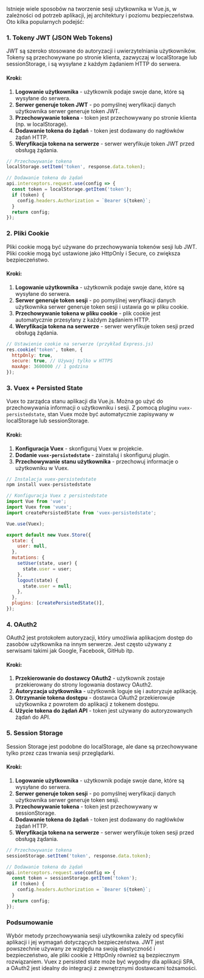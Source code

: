 Istnieje wiele sposobów na tworzenie sesji użytkownika w Vue.js, w zależności od potrzeb aplikacji, jej architektury i poziomu bezpieczeństwa. Oto kilka popularnych podejść:

### 1. Tokeny JWT (JSON Web Tokens)

JWT są szeroko stosowane do autoryzacji i uwierzytelniania użytkowników. Tokeny są przechowywane po stronie klienta, zazwyczaj w localStorage lub sessionStorage, i są wysyłane z każdym żądaniem HTTP do serwera.

#### Kroki:
1. **Logowanie użytkownika** - użytkownik podaje swoje dane, które są wysyłane do serwera.
2. **Serwer generuje token JWT** - po pomyślnej weryfikacji danych użytkownika serwer generuje token JWT.
3. **Przechowywanie tokena** - token jest przechowywany po stronie klienta (np. w localStorage).
4. **Dodawanie tokena do żądań** - token jest dodawany do nagłówków żądań HTTP.
5. **Weryfikacja tokena na serwerze** - serwer weryfikuje token JWT przed obsługą żądania.

```js
// Przechowywanie tokena
localStorage.setItem('token', response.data.token);

// Dodawanie tokena do żądań
api.interceptors.request.use(config => {
  const token = localStorage.getItem('token');
  if (token) {
    config.headers.Authorization = `Bearer ${token}`;
  }
  return config;
});
```

### 2. Pliki Cookie

Pliki cookie mogą być używane do przechowywania tokenów sesji lub JWT. Pliki cookie mogą być ustawione jako HttpOnly i Secure, co zwiększa bezpieczeństwo.

#### Kroki:
1. **Logowanie użytkownika** - użytkownik podaje swoje dane, które są wysyłane do serwera.
2. **Serwer generuje token sesji** - po pomyślnej weryfikacji danych użytkownika serwer generuje token sesji i ustawia go w pliku cookie.
3. **Przechowywanie tokena w pliku cookie** - plik cookie jest automatycznie przesyłany z każdym żądaniem HTTP.
4. **Weryfikacja tokena na serwerze** - serwer weryfikuje token sesji przed obsługą żądania.

```js
// Ustawienie cookie na serwerze (przykład Express.js)
res.cookie('token', token, {
  httpOnly: true,
  secure: true, // Używaj tylko w HTTPS
  maxAge: 3600000 // 1 godzina
});
```

### 3. Vuex + Persisted State

Vuex to zarządca stanu aplikacji dla Vue.js. Można go użyć do przechowywania informacji o użytkowniku i sesji. Z pomocą pluginu `vuex-persistedstate`, stan Vuex może być automatycznie zapisywany w localStorage lub sessionStorage.

#### Kroki:
1. **Konfiguracja Vuex** - skonfiguruj Vuex w projekcie.
2. **Dodanie `vuex-persistedstate`** - zainstaluj i skonfiguruj plugin.
3. **Przechowywanie stanu użytkownika** - przechowuj informacje o użytkowniku w Vuex.

```js
// Instalacja vuex-persistedstate
npm install vuex-persistedstate

// Konfiguracja Vuex z persistedstate
import Vue from 'vue';
import Vuex from 'vuex';
import createPersistedState from 'vuex-persistedstate';

Vue.use(Vuex);

export default new Vuex.Store({
  state: {
    user: null,
  },
  mutations: {
    setUser(state, user) {
      state.user = user;
    },
    logout(state) {
      state.user = null;
    },
  },
  plugins: [createPersistedState()],
});
```

### 4. OAuth2

OAuth2 jest protokołem autoryzacji, który umożliwia aplikacjom dostęp do zasobów użytkownika na innym serwerze. Jest często używany z serwisami takimi jak Google, Facebook, GitHub itp.

#### Kroki:
1. **Przekierowanie do dostawcy OAuth2** - użytkownik zostaje przekierowany do strony logowania dostawcy OAuth2.
2. **Autoryzacja użytkownika** - użytkownik loguje się i autoryzuje aplikację.
3. **Otrzymanie tokena dostępu** - dostawca OAuth2 przekierowuje użytkownika z powrotem do aplikacji z tokenem dostępu.
4. **Użycie tokena do żądań API** - token jest używany do autoryzowanych żądań do API.

### 5. Session Storage

Session Storage jest podobne do localStorage, ale dane są przechowywane tylko przez czas trwania sesji przeglądarki.

#### Kroki:
1. **Logowanie użytkownika** - użytkownik podaje swoje dane, które są wysyłane do serwera.
2. **Serwer generuje token sesji** - po pomyślnej weryfikacji danych użytkownika serwer generuje token sesji.
3. **Przechowywanie tokena** - token jest przechowywany w sessionStorage.
4. **Dodawanie tokena do żądań** - token jest dodawany do nagłówków żądań HTTP.
5. **Weryfikacja tokena na serwerze** - serwer weryfikuje token sesji przed obsługą żądania.

```js
// Przechowywanie tokena
sessionStorage.setItem('token', response.data.token);

// Dodawanie tokena do żądań
api.interceptors.request.use(config => {
  const token = sessionStorage.getItem('token');
  if (token) {
    config.headers.Authorization = `Bearer ${token}`;
  }
  return config;
});
```

### Podsumowanie

Wybór metody przechowywania sesji użytkownika zależy od specyfiki aplikacji i jej wymagań dotyczących bezpieczeństwa. JWT jest powszechnie używany ze względu na swoją elastyczność i bezpieczeństwo, ale pliki cookie z HttpOnly również są bezpiecznym rozwiązaniem. Vuex z persisted state może być wygodny dla aplikacji SPA, a OAuth2 jest idealny do integracji z zewnętrznymi dostawcami tożsamości.